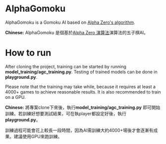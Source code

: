 # AlphaGomoku

AlphaGomoku is a Gomoku AI based on [Alpha Zero's algorithm](https://deepmind.com/blog/alphago-zero-learning-scratch/).

**Chinese:** AlphaGomoku 是個基於[Alpha Zero 演算法](https://deepmind.com/blog/alphago-zero-learning-scratch/)演算法的五子棋AI。

# How to run
After cloning the project, training can be started by running **model_training/agc_training.py**. 
Testing of trained models can be done in **playground.py**.

Please note that the training may take while, because it requires at least a 4000+ games to achieve reasonable results. It is also recommended to train on a GPU.

**Chinese:** 將專案clone下來後，執行**model_training/agc_training.py** 即可開始訓練。若訓練好想要測試結果，可在執player都設定好後，執行**playground.py**。

訓練過程可能會花上較長一段時間，因為AI需訓練大約4000+場後才會逐漸有成果。建議使用GPU來跑訓練。

